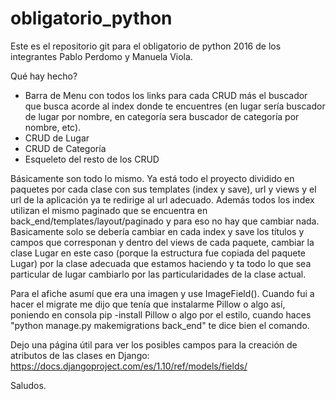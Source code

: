# obligatorio_python

Este es el repositorio git para el obligatorio de python 2016 de los integrantes Pablo Perdomo y Manuela Viola. 

Qué hay hecho? 
* Barra de Menu con todos los links para cada CRUD más el buscador que busca acorde al index donde te encuentres (en lugar sería buscador de lugar por nombre, en categoría sera buscador de categoría por nombre, etc). 
* CRUD de Lugar
* CRUD de Categoría
* Esqueleto del resto de los CRUD

Básicamente son todo lo mismo. Ya está todo el proyecto dividido en paquetes por cada clase con sus templates (index y save), url y views y el url de la aplicación ya te redirige al url adecuado. Además todos los index utilizan el mismo paginado que se encuentra en back_end/templates/layout/paginado y para eso no hay que cambiar nada. Basicamente solo se debería cambiar en cada index y save los títulos y campos que corresponan y dentro del views de cada paquete, cambiar la clase Lugar en este caso (porque la estructura fue copiada del paquete Lugar) por la clase adecuada que estamos haciendo y ta todo lo que sea particular de lugar cambiarlo por las particularidades de la clase actual. 

Para el afiche asumí que era una imagen y use ImageField(). Cuando fui a hacer el migrate me dijo que tenía que instalarme Pillow o algo así, poniendo en consola pip -install Pillow o algo por el estilo, cuando haces "python manage.py makemigrations back_end" te dice bien el comando. 

Dejo una página útil para ver los posibles campos para la creación de atributos de las clases en Django:
https://docs.djangoproject.com/es/1.10/ref/models/fields/

Saludos.
